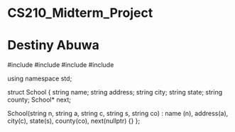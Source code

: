 # CS210_Midterm_Project
# Destiny Abuwa

#include <iostream>
#include <fstream>
#include <sstream>
#include <string>

using namespace std;

struct School
{
  string name;
  string address;
  string city;
  string state;
  string county;
  School* next;

  School(string n, string a, string c, string s, string co) : name (n), address(a), city(c), state(s), county(co), next(nullptr) {}
};

